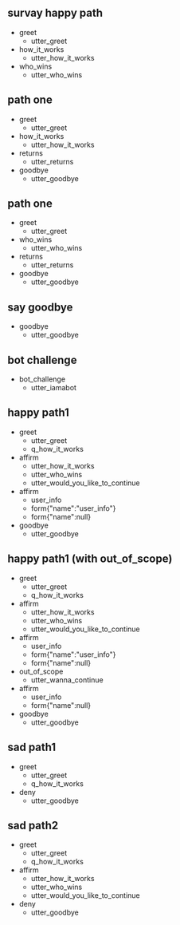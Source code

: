 ## survay happy path
* greet
  - utter_greet
* how_it_works
  - utter_how_it_works
* who_wins
  - utter_who_wins


## path one
* greet
  - utter_greet
* how_it_works
  - utter_how_it_works
* returns
  - utter_returns
* goodbye
  - utter_goodbye


## path one
* greet
  - utter_greet
* who_wins
  - utter_who_wins
* returns
  - utter_returns
* goodbye
  - utter_goodbye


## say goodbye
* goodbye
  - utter_goodbye

## bot challenge
* bot_challenge
  - utter_iamabot




## happy path1
* greet
  - utter_greet
  - q_how_it_works
* affirm
  - utter_how_it_works
  - utter_who_wins
  - utter_would_you_like_to_continue
* affirm
  - user_info
  - form{"name":"user_info"}
  - form{"name":null}
* goodbye
  - utter_goodbye



## happy path1 (with out_of_scope)
* greet
  - utter_greet
  - q_how_it_works
* affirm
  - utter_how_it_works
  - utter_who_wins
  - utter_would_you_like_to_continue
* affirm
  - user_info
  - form{"name":"user_info"}
  - form{"name":null}
* out_of_scope
  - utter_wanna_continue
* affirm
  - user_info
  - form{"name":null}
* goodbye
  - utter_goodbye

## sad path1
* greet
  - utter_greet
  - q_how_it_works
* deny
  - utter_goodbye

## sad path2
* greet
  - utter_greet
  - q_how_it_works
* affirm
  - utter_how_it_works
  - utter_who_wins
  - utter_would_you_like_to_continue
* deny
  - utter_goodbye